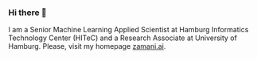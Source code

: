 ### Hi there 👋

I am a Senior Machine Learning Applied Scientist at Hamburg Informatics Technology Center (HITeC) and a Research Associate at University of Hamburg. Please, visit my homepage [zamani.ai](https://zamani.ai).
